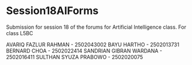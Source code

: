 # Session18AIForms
 Submission for session 18 of the forums for Artificial Intelligence class. For class L5BC

AVARIQ FAZLUR RAHMAN - 2502043002
BAYU HARTHO - 2502013731
BERNARD CHOA - 2502022414
SANDRIAN GIBRAN WARDANA - 2502016411
SULTHAN SYUZA PRABOWO - 2502020075